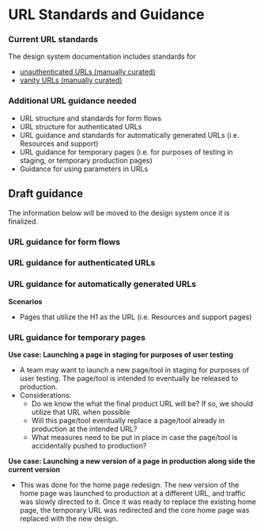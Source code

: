 # URL Standards and Guidance

### Current URL standards

The design system documentation includes standards for 
- [unauthenticated URLs (manually curated)](https://design.va.gov/content-style-guide/url-standards)
- [vanity URLs (manually curated)](https://design.va.gov/content-style-guide/url-standards#vanity-urls)

### Additional URL guidance needed
- URL structure and standards for form flows
- URL structure for authenticated URLs
- URL guidance and standards for automatically generated URLs (i.e. Resources and support)
- URL guidance for temporary pages (i.e. for purposes of testing in staging, or temporary production pages)
- Guidance for using parameters in URLs

## Draft guidance

The information below will be moved to the design system once it is finalized. 


### URL guidance for form flows



### URL guidance for authenticated URLs



### URL guidance for automatically generated URLs

**Scenarios**
- Pages that utilize the H1 as the URL (i.e. Resources and support pages)


### URL guidance for temporary pages

**Use case: Launching a page in staging for purposes of user testing**
  - A team may want to launch a new page/tool in staging for purposes of user testing.  The page/tool is intended to eventually be released to production.
  - Considerations:
    - Do we know the what the final product URL will be?  If so, we should utilize that URL when possible
    - Will this page/tool eventually replace a page/tool already in production at the intended URL?
    - What measures need to be put in place in case the page/tool is accidentally pushed to production?


**Use case: Launching a new version of a page in production along side the current version**
  - This was done for the home page redesign.  The new version of the home page was launched to production at a different URL, and traffic was slowly directed to it.  Once it was ready to replace the existing home page, the temporary URL was redirected and the core home page was replaced with the new design.
